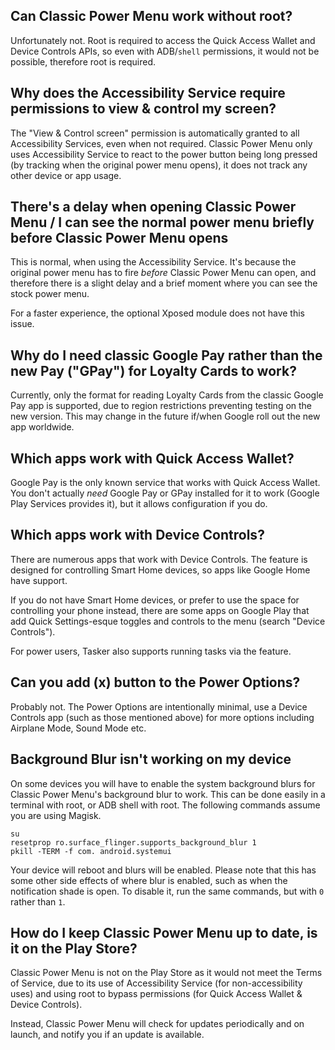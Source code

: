 ## Can Classic Power Menu work without root?

Unfortunately not. Root is required to access the Quick Access Wallet and Device Controls APIs, so even with ADB/`shell` permissions, it would not be possible, therefore root is required.

## Why does the Accessibility Service require permissions to view & control my screen?

The "View & Control screen" permission is automatically granted to all Accessibility Services, even when not required. Classic Power Menu only uses Accessibility Service to react to the power button being long pressed (by tracking when the original power menu opens), it does not track any other device or app usage.

## There's a delay when opening Classic Power Menu / I can see the normal power menu briefly before Classic Power Menu opens

This is normal, when using the Accessibility Service. It's because the original power menu has to fire *before* Classic Power Menu can open, and therefore there is a slight delay and a brief moment where you can see the stock power menu.

For a faster experience, the optional Xposed module does not have this issue.

## Why do I need classic Google Pay rather than the new Pay ("GPay") for Loyalty Cards to work?

Currently, only the format for reading Loyalty Cards from the classic Google Pay app is supported, due to region restrictions preventing testing on the new version. This may change in the future if/when Google roll out the new app worldwide.

## Which apps work with Quick Access Wallet?

Google Pay is the only known service that works with Quick Access Wallet. You don't actually *need* Google Pay or GPay installed for it to work (Google Play Services provides it), but it allows configuration if you do.

## Which apps work with Device Controls?

There are numerous apps that work with Device Controls. The feature is designed for controlling Smart Home devices, so apps like Google Home have support.

If you do not have Smart Home devices, or prefer to use the space for controlling your phone instead, there are some apps on Google Play that add Quick Settings-esque toggles and controls to the menu (search "Device Controls").

For power users, Tasker also supports running tasks via the feature.

## Can you add (x) button to the Power Options?

Probably not. The Power Options are intentionally minimal, use a Device Controls app (such as those mentioned above) for more options including Airplane Mode, Sound Mode etc.

## Background Blur isn't working on my device

On some devices you will have to enable the system background blurs for Classic Power Menu's background blur to work. This can be done easily in a terminal with root, or ADB shell with root. The following commands assume you are using Magisk.

```
su
resetprop ro.surface_flinger.supports_background_blur 1
pkill -TERM -f com. android.systemui
```

Your device will reboot and blurs will be enabled. Please note that this has some other side effects of where blur is enabled, such as when the notification shade is open. To disable it, run the same commands, but with `0` rather than `1`.

## How do I keep Classic Power Menu up to date, is it on the Play Store?

Classic Power Menu is not on the Play Store as it would not meet the Terms of Service, due to its use of Accessibility Service (for non-accessibility uses) and using root to bypass permissions (for Quick Access Wallet & Device Controls).

Instead, Classic Power Menu will check for updates periodically and on launch, and notify you if an update is available.

